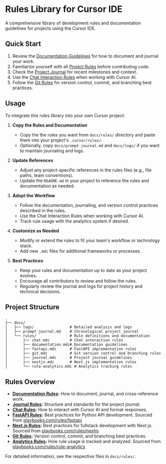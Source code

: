 # Rules Library for Cursor IDE

A comprehensive library of development rules and documentation guidelines for projects using the Cursor IDE.

## Quick Start

1. Review the [Documentation Guidelines](docs/rules/documentation.mdc) for how to document and journal your work.
2. Familiarize yourself with all [Project Rules](#rules-overview) before contributing code.
3. Check the [Project Journal](docs/prompt-journal.md) for recent milestones and context.
4. Use the [Chat Interaction Rules](docs/rules/chat.mdc) when working with Cursor AI.
5. Follow the [Git Rules](docs/rules/git.mdc) for version control, commit, and branching best practices.

## Usage

To integrate this rules library into your own Cursor project:

1. **Copy the Rules and Documentation**
   - Copy the the rules you want from  `docs/rules/` directory and paste them into your project's `.cursor/rules/`.
   - Optionally, copy `docs/prompt-journal.md` and `docs/logs/` if you want to maintain journaling and logs.

2. **Update References**
   - Adjust any project-specific references in the rules files (e.g., file paths, team conventions).
   - Update the `README.md` in your project to reference the rules and documentation as needed.

3. **Adopt the Workflow**
   - Follow the documentation, journaling, and version control practices described in the rules.
   - Use the Chat Interaction Rules when working with Cursor AI.
   - Track rule usage with the analytics system if desired.

4. **Customize as Needed**
   - Modify or extend the rules to fit your team's workflow or technology stack.
   - Add new `.mdc` files for additional frameworks or processes.

5. **Best Practices**
   - Keep your rules and documentation up to date as your project evolves.
   - Encourage all contributors to review and follow the rules.
   - Regularly review the journal and logs for project history and technical decisions.

## Project Structure

```
.
├── docs/
│   ├── logs/                # Detailed analysis and logs
│   ├── prompt-journal.md    # Chronological project journal
│   └── rules/               # Rule definitions and documentation
│       ├── chat.mdc         # Chat interaction rules
│       ├── documentation.mdc# Documentation guidelines
│       ├── fastapi.mdc      # FastAPI implementation rules
│       ├── git.mdc          # Git version control and branching rules
│       ├── journal.mdc      # Project journal guidelines
│       ├── nextjs.mdc       # Next.js implementation rules
│       └── rule-analytics.mdc # Analytics tracking rules
```

## Rules Overview

- **[Documentation Rules](docs/rules/documentation.mdc):** How to document, journal, and cross-reference work.
- **[Journal Rules](docs/rules/journal.mdc):** Structure and standards for the project journal.
- **[Chat Rules](docs/rules/chat.mdc):** How to interact with Cursor AI and format responses.
- **[FastAPI Rules](docs/rules/fastapi.mdc):** Best practices for Python API development. Sourced from [playbooks.com/rules/fastapi](https://playbooks.com/rules/fastapi)
- **[Next.js Rules](docs/rules/nextjs.mdc):** Best practices for fullstack development with Next.js. Sourced from [playbooks.com/rules/nextjs](https://playbooks.com/rules/nextjs)
- **[Git Rules](docs/rules/git.mdc):** Version control, commit, and branching best practices.
- **[Analytics Rules](docs/rules/rule-analytics.mdc):** How rule usage is tracked and analyzed. Sourced from [playbooks.com/rules/rule-analytics](https://playbooks.com/rules/rule-analytics)

For detailed information, see the respective files in `docs/rules/`. 